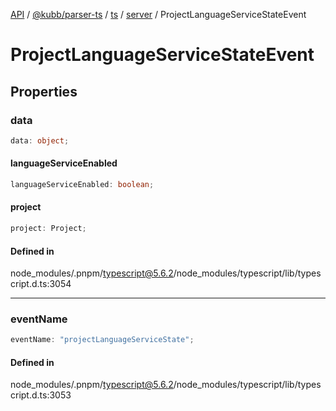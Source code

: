 [API](../../../../../../../packages.md) / [@kubb/parser-ts](../../../../../index.md) / [ts](../../../index.md) / [server](../index.md) / ProjectLanguageServiceStateEvent

# ProjectLanguageServiceStateEvent

## Properties

### data

```ts
data: object;
```

#### languageServiceEnabled

```ts
languageServiceEnabled: boolean;
```

#### project

```ts
project: Project;
```

#### Defined in

node\_modules/.pnpm/typescript@5.6.2/node\_modules/typescript/lib/typescript.d.ts:3054

***

### eventName

```ts
eventName: "projectLanguageServiceState";
```

#### Defined in

node\_modules/.pnpm/typescript@5.6.2/node\_modules/typescript/lib/typescript.d.ts:3053
